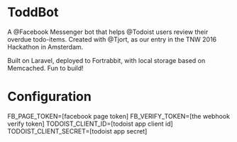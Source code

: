 # ToddBot

A @Facebook Messenger bot that helps @Todoist users review their overdue todo-items. Created with @Tjort, as our entry in the TNW 2016 Hackathon in Amsterdam.

Built on Laravel, deployed to Fortrabbit, with local storage based on Memcached. Fun to build!

# Configuration

FB_PAGE_TOKEN=[facebook page token]
FB_VERIFY_TOKEN=[the webhook verify token]
TODOIST_CLIENT_ID=[todoist app client id]
TODOIST_CLIENT_SECRET=[todoist app secret]
